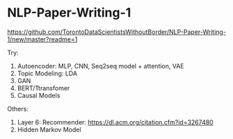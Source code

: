 # NLP-Paper-Writing-1

https://github.com/TorontoDataScientistsWithoutBorder/NLP-Paper-Writing-1/new/master?readme=1

Try:
1. Autoencoder: MLP, CNN, Seq2seq model + attention, VAE
2. Topic Modeling: LDA
3. GAN
4. BERT/Ttransfomer
5. Causal Models

Others:
1. Layer 6: Recommender: https://dl.acm.org/citation.cfm?id=3267480
2. Hidden Markov Model 

